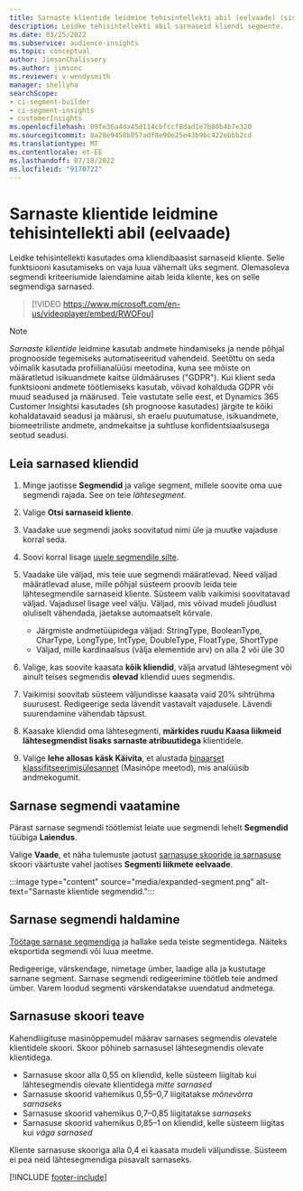 ```yaml
---
title: Sarnaste klientide leidmine tehisintellekti abil (eelvaade) (sisaldab videot)
description: Leidke tehisintellekti abil sarnaseid kliendi segmente.
ms.date: 03/25/2022
ms.subservice: audience-insights
ms.topic: conceptual
author: JimsonChalissery
ms.author: jimsonc
ms.reviewer: v-wendysmith
manager: shellyha
searchScope:
- ci-segment-builder
- ci-segment-insights
- customerInsights
ms.openlocfilehash: 09fe36a4da45d114cbfccf8dad1e7b80b4b7e320
ms.sourcegitcommit: 8a28e9458b857adf8e90e25e43b9bc422ebbb2cd
ms.translationtype: MT
ms.contentlocale: et-EE
ms.lasthandoff: 07/18/2022
ms.locfileid: "9170722"
---
```

# <a name="find-similar-customers-with-ai-preview"></a>Sarnaste klientide leidmine tehisintellekti abil (eelvaade)

Leidke tehisintellekti kasutades oma kliendibaasist sarnaseid kliente. Selle funktsiooni kasutamiseks on vaja luua vähemalt üks segment. Olemasoleva segmendi kriteeriumide laiendamine aitab leida kliente, kes on selle segmendiga sarnased.

> [!VIDEO https://www.microsoft.com/en-us/videoplayer/embed/RWOFou]

> [!NOTE]
> *Sarnaste klientide* leidmine kasutab andmete hindamiseks ja nende põhjal prognooside tegemiseks automatiseeritud vahendeid. Seetõttu on seda võimalik kasutada profiilianalüüsi meetodina, kuna see mõiste on määratletud isikuandmete kaitse üldmääruses ("GDPR"). Kui klient seda funktsiooni andmete töötlemiseks kasutab, võivad kohalduda GDPR või muud seadused ja määrused. Teie vastutate selle eest, et Dynamics 365 Customer Insightsi kasutades (sh prognoose kasutades) järgite te kõiki kohaldatavaid seadusi ja määrusi, sh eraelu puutumatuse, isikuandmete, biomeetriliste andmete, andmekaitse ja suhtluse konfidentsiaalsusega seotud seadusi.

## <a name="find-similar-customers"></a>Leia sarnased kliendid

1. Minge jaotisse **Segmendid** ja valige segment, millele soovite oma uue segmendi rajada. See on teie *lähtesegment*.

1. Valige **Otsi sarnaseid kliente**.

1. Vaadake uue segmendi jaoks soovitatud nimi üle ja muutke vajaduse korral seda.

1. Soovi korral lisage [uuele segmendile silte](work-with-tags-columns.md#manage-tags).

1. Vaadake üle väljad, mis teie uue segmendi määratlevad. Need väljad määratlevad aluse, mille põhjal süsteem proovib leida teie lähtesegmendile sarnaseid kliente. Süsteem valib vaikimisi soovitatavad väljad. Vajadusel lisage veel välju.
  Väljad, mis võivad mudeli jõudlust oluliselt vähendada, jäetakse automaatselt kõrvale.
  
   - Järgmiste andmetüüpidega väljad: StringType, BooleanType, CharType, LongType, IntType, DoubleType, FloatType, ShortType
   - Väljad, mille kardinaalsus (välja elementide arv) on alla 2 või üle 30

1. Valige, kas soovite kaasata **kõik kliendid**, välja arvatud lähtesegment või ainult teises segmendis **olevad** kliendid uues segmendis.

1. Vaikimisi soovitab süsteem väljundisse kaasata vaid 20% sihtrühma suurusest. Redigeerige seda lävendit vastavalt vajadusele. Lävendi suurendamine vähendab täpsust.

1. Kaasake kliendid oma lähtesegmenti, **märkides ruudu Kaasa liikmeid lähtesegmendist lisaks sarnaste atribuutidega** klientidele.

1. Valige **lehe allosas käsk Käivita**, et alustada [binaarset klassifitseerimisülesannet](#about-similarity-scores) (Masinõpe meetod), mis analüüsib andmekogumit.

## <a name="view-the-similar-segment"></a>Sarnase segmendi vaatamine

Pärast sarnase segmendi töötlemist leiate uue segmendi lehelt **Segmendid** tüübiga **Laiendus**.

Valige **Vaade**, et näha tulemuste jaotust [sarnasuse skooride ja sarnasuse](#about-similarity-scores) skoori väärtuste vahel jaotises **Segmenti liikmete eelvaade**.

:::image type="content" source="media/expanded-segment.png" alt-text="Sarnaste klientide segmendid.":::

## <a name="manage-a-similar-segment"></a>Sarnase segmendi haldamine

[Töötage sarnase segmendiga](segments.md#manage-existing-segments) ja hallake seda teiste segmentidega. Näiteks eksportida segmendi või luua meetme.

Redigeerige, värskendage, nimetage ümber, laadige alla ja kustutage sarnane segment. Sarnase segmendi redigeerimine töötleb teie andmed ümber. Varem loodud segmenti värskendatakse uuendatud andmetega.

## <a name="about-similarity-scores"></a>Sarnasuse skoori teave

Kahendliigituse masinõppemudel määrav sarnases segmendis olevatele klientidele skoori. Skoor põhineb sarnasusel lähtesegmendis olevate klientidega.

- Sarnasuse skoor alla 0,55 on kliendid, kelle süsteem liigitab kui lähtesegmendis olevate klientidega *mitte sarnased*
- Sarnasuse skoorid vahemikus 0,55–0,7 liigitatakse *mõnevõrra sarnaseks*
- Sarnasuse skoorid vahemikus 0,7–0,85 liigitatakse *sarnaseks*
- Sarnasuse skoorid vahemikus 0,85–1 on kliendid, kelle süsteem liigitas kui *väga sarnased*

Kliente sarnasuse skooriga alla 0,4 ei kaasata mudeli väljundisse. Süsteem ei pea neid lähtesegmendiga piisavalt sarnaseks.

[!INCLUDE [footer-include](includes/footer-banner.md)]
